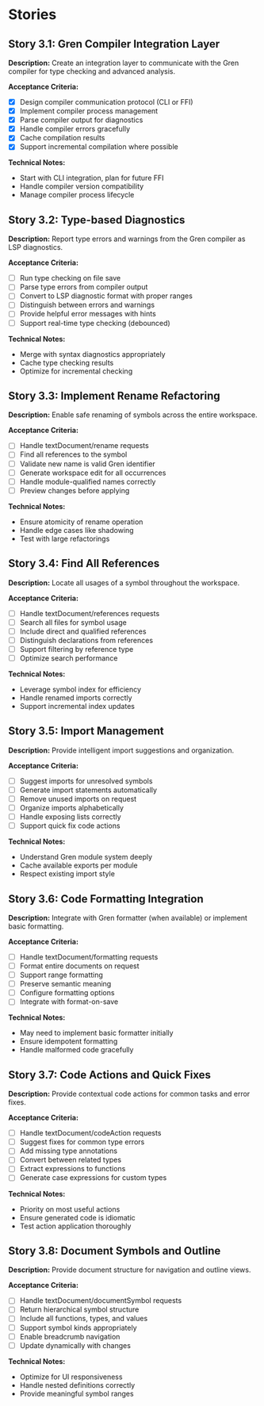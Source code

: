 # Stories

## Story 3.1: Gren Compiler Integration Layer
**Description:** Create an integration layer to communicate with the Gren compiler for type checking and advanced analysis.

**Acceptance Criteria:**
- [x] Design compiler communication protocol (CLI or FFI)
- [x] Implement compiler process management
- [x] Parse compiler output for diagnostics
- [x] Handle compiler errors gracefully
- [x] Cache compilation results
- [x] Support incremental compilation where possible

**Technical Notes:**
- Start with CLI integration, plan for future FFI
- Handle compiler version compatibility
- Manage compiler process lifecycle

## Story 3.2: Type-based Diagnostics
**Description:** Report type errors and warnings from the Gren compiler as LSP diagnostics.

**Acceptance Criteria:**
- [ ] Run type checking on file save
- [ ] Parse type errors from compiler output
- [ ] Convert to LSP diagnostic format with proper ranges
- [ ] Distinguish between errors and warnings
- [ ] Provide helpful error messages with hints
- [ ] Support real-time type checking (debounced)

**Technical Notes:**
- Merge with syntax diagnostics appropriately
- Cache type checking results
- Optimize for incremental checking

## Story 3.3: Implement Rename Refactoring
**Description:** Enable safe renaming of symbols across the entire workspace.

**Acceptance Criteria:**
- [ ] Handle textDocument/rename requests
- [ ] Find all references to the symbol
- [ ] Validate new name is valid Gren identifier
- [ ] Generate workspace edit for all occurrences
- [ ] Handle module-qualified names correctly
- [ ] Preview changes before applying

**Technical Notes:**
- Ensure atomicity of rename operation
- Handle edge cases like shadowing
- Test with large refactorings

## Story 3.4: Find All References
**Description:** Locate all usages of a symbol throughout the workspace.

**Acceptance Criteria:**
- [ ] Handle textDocument/references requests
- [ ] Search all files for symbol usage
- [ ] Include direct and qualified references
- [ ] Distinguish declarations from references
- [ ] Support filtering by reference type
- [ ] Optimize search performance

**Technical Notes:**
- Leverage symbol index for efficiency
- Handle renamed imports correctly
- Support incremental index updates

## Story 3.5: Import Management
**Description:** Provide intelligent import suggestions and organization.

**Acceptance Criteria:**
- [ ] Suggest imports for unresolved symbols
- [ ] Generate import statements automatically
- [ ] Remove unused imports on request
- [ ] Organize imports alphabetically
- [ ] Handle exposing lists correctly
- [ ] Support quick fix code actions

**Technical Notes:**
- Understand Gren module system deeply
- Cache available exports per module
- Respect existing import style

## Story 3.6: Code Formatting Integration
**Description:** Integrate with Gren formatter (when available) or implement basic formatting.

**Acceptance Criteria:**
- [ ] Handle textDocument/formatting requests
- [ ] Format entire documents on request
- [ ] Support range formatting
- [ ] Preserve semantic meaning
- [ ] Configure formatting options
- [ ] Integrate with format-on-save

**Technical Notes:**
- May need to implement basic formatter initially
- Ensure idempotent formatting
- Handle malformed code gracefully

## Story 3.7: Code Actions and Quick Fixes
**Description:** Provide contextual code actions for common tasks and error fixes.

**Acceptance Criteria:**
- [ ] Handle textDocument/codeAction requests
- [ ] Suggest fixes for common type errors
- [ ] Add missing type annotations
- [ ] Convert between related types
- [ ] Extract expressions to functions
- [ ] Generate case expressions for custom types

**Technical Notes:**
- Priority on most useful actions
- Ensure generated code is idiomatic
- Test action application thoroughly

## Story 3.8: Document Symbols and Outline
**Description:** Provide document structure for navigation and outline views.

**Acceptance Criteria:**
- [ ] Handle textDocument/documentSymbol requests
- [ ] Return hierarchical symbol structure
- [ ] Include all functions, types, and values
- [ ] Support symbol kinds appropriately
- [ ] Enable breadcrumb navigation
- [ ] Update dynamically with changes

**Technical Notes:**
- Optimize for UI responsiveness
- Handle nested definitions correctly
- Provide meaningful symbol ranges
